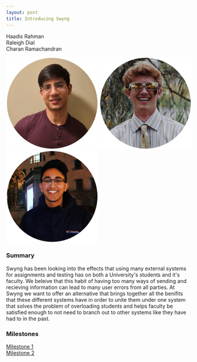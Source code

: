 ```yaml
---
layout: post
title: Introducing Swyng
---
```


Haadis Rahman<br/>
Raleigh Dial<br/>
Charan Ramachandran

<div class="pics" style="display: inline-block;">
<img src="images/haadis.png" style="width: 250px; height: 250px;"/>
<img src="images/raleigh.png" style="width: 250px; height: 250px;"/>
<img src="images/charan.png" style="width: 250px; height: 250px;"/>
</div>

### Summary
Swyng has been looking into the effects that using many external systems for assignments and testing has on both a University's students and it's faculty. We beleive that this habit of having too many ways of sending and recieving information can lead to many user errors from all parties. At Swyng we want to offer an alternative that brings together all the benifits that these different systems have in order to unite them under one system that solves the problem of overloading students and helps faculty be satisfied enough to not need to branch out to other systems like they have had to in the past.

### Milestones
[Milestone 1](https://piazza.com/class/ksi37ehzufj56t?cid=18)
<br/>
[Milestone 2](./milestone2)

<!-- Poole is the Jekyll Butler, serving as an upstanding and effective foundation for Jekyll themes by [@mdo](https://twitter.com/mdo). Poole, and every theme built on it (like Hyde here) includes the following:

* Complete Jekyll setup included (layouts, config, [404](/404), [RSS feed](/atom.xml), posts, and [example page](/about))
* Mobile friendly design and development
* Easily scalable text and component sizing with `rem` units in the CSS
* Support for a wide gamut of HTML elements
* Related posts (time-based, because Jekyll) below each post
* Syntax highlighting, courtesy Pygments (the Python-based code snippet highlighter)

### Hyde features

In addition to the features of Poole, Hyde adds the following:

* Sidebar includes support for textual modules and a dynamically generated navigation with active link support
* Two orientations for content and sidebar, default (left sidebar) and [reverse](https://github.com/poole/lanyon#reverse-layout) (right sidebar), available via `<body>` classes
* [Eight optional color schemes](https://github.com/poole/hyde#themes), available via `<body>` classes

[Head to the readme](https://github.com/poole/hyde#readme) to learn more.

### Browser support

Hyde is by preference a forward-thinking project. In addition to the latest versions of Chrome, Safari (mobile and desktop), and Firefox, it is only compatible with Internet Explorer 9 and above.

### Download

Hyde is developed on and hosted with GitHub. Head to the <a href="https://github.com/poole/hyde">GitHub repository</a> for downloads, bug reports, and features requests.

Thanks! -->
